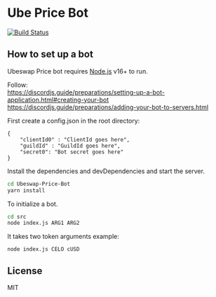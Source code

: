 # Ube Price Bot


[![Build Status](https://travis-ci.org/joemccann/dillinger.svg?branch=master)](https://travis-ci.org/joemccann/dillinger)

## How to set up a bot
Ubeswap Price bot requires [Node.js](https://nodejs.org/) v16+ to run.

Follow:  
https://discordjs.guide/preparations/setting-up-a-bot-application.html#creating-your-bot  
https://discordjs.guide/preparations/adding-your-bot-to-servers.html

First create a config.json in the root directory: 
```
{ 
    "clientId0" : "ClientId goes here", 
    "guildId" : "GuildId goes here", 
    "secret0": "Bot secret goes here" 
}
```
Install the dependencies and devDependencies and start the server.

```sh
cd Ubeswap-Price-Bot
yarn install
```

To initialize a bot.

```sh
cd src
node index.js ARG1 ARG2
```
It takes two token arguments
example:
```
node index.js CELO cUSD
```


## License

MIT


